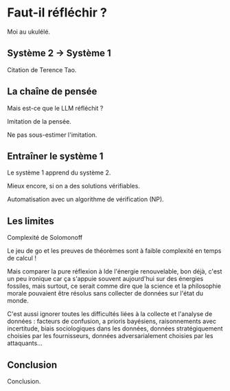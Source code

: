 # Faut-il réfléchir ?

Moi au ukulélé.


## Système 2 -> Système 1

Citation de Terence Tao.


## La chaîne de pensée

Mais est-ce que le LLM réfléchit ?

Imitation de la pensée.

Ne pas sous-estimer l'imitation.


## Entraîner le système 1

Le système 1 apprend du système 2.

Mieux encore, si on a des solutions vérifiables.

Automatisation avec un algorithme de vérification (NP).


## Les limites

Complexité de Solomonoff

Le jeu de go et les preuves de théorèmes sont à faible complexité en temps de calcul !

Mais comparer la pure réflexion à lde l'énergie renouvelable,
bon déjà, c'est un peu ironique car ça s'appuie souvent aujourd'hui sur des énergies fossiles,
mais surtout, ce serait comme dire que la science et la philosophie morale
pouvaient être résolus sans collecter de données sur l'état du monde.

C'est aussi ignorer toutes les difficultés liées à la collecte et l'analyse de données :
facteurs de confusion, a prioris bayésiens, raisonnements avec incertitude,
biais sociologiques dans les données,
données stratégiquement choisies par les fournisseurs,
données adversarialement choisies par les attaquants...


## Conclusion

Conclusion.

